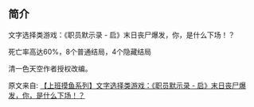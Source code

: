 ## 简介

文字选择类游戏：《职员默示录 - 启》末日丧尸爆发，你，是什么下场！？

死亡率高达60%，8个普通结局，4个隐藏结局


清一色天空作者授权改编。


原文来自: [【上班摸鱼系列】文字选择类游戏：《职员默示录 - 启》末日丧尸爆发，你，是什么下场！？](https://juejin.im/post/5d19c13d518825597909b960)